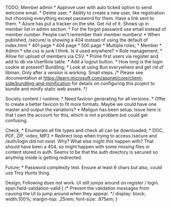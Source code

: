 ﻿TODO;
	Member admin
		* Approve user with auto ticked option to send welcome email.
		* Delete user.
		* Ability to create a new user, like registration but choosing everything except password for them. Have a link sent to them.
	* Azure has put a tracker on the site. Get rid of it. Shows up in member list in admin section.
	* For the forgot password use email instead of member number. People can't remember their member numbers!
	* When published, /secure/ is showing a 404 instead of using the default of index.html
	* 401 page
	* 404 page
	* 500 page
	* Multiple roles;
		* Member
		* Admin
	* site.css is junk I think. Is it used anywhere?
	* Role management;
		* Allow for upload of members via CSV.
		* Prime first users via register and add to db via UserRole table.
	* Add a logout button.
	* How long is the login cookie at present?
Bundling;
	* Look at using Bun everywhere and get rid of libman. Only after a version is working. Small steps.
/* Please see documentation at https://learn.microsoft.com/aspnet/core/client-side/bundling-and-minification
for details on configuring this project to bundle and minify static web assets. */

Society content / runtime;
	* Need favicon generating for all versions.
	* Offer to create a better favicon to fit more formats. Maybe we could have one master and output the variations?
	* Mailgun has been setup. Issue here is that I own the account for this, which is not a problem but could get confusing.

Check;
	* Enumerate all file types and check all can be downloaded;
		* DOC, PDF, ZIP, video, MP3
	* Redirect loop when trying to access /secure and /auth/login did not exist. Why? What else might this happen with?
		That should have been a 404, so might happen with some missing files or content stored in auth.
		Seems to be that the auth directory is secured so anything inside is getting redirected.

Future;
	* Password complexity test. Ensure at least 6 chars but also, could use Troy Hunts thing.

Design;
	Following does not work. UI still jumps around on register / login.
	span.field-validation-valid {
	    /* Prevent the validation messages from causing the UI to jump around when they appear. */
		display: block;
		width:100%;
		margin-top: .25rem;
		font-size: .875em;
	}

